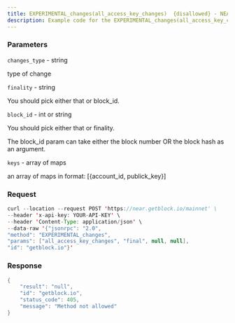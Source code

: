 ```yaml
---
title: EXPERIMENTAL_changes(all_access_key_changes)  {disallowed} - NEAR Protocol
description: Example code for the EXPERIMENTAL_changes(all_access_key_changes)  {disallowed} json-rpc method. Сomplete guide on how to use EXPERIMENTAL_changes(all_access_key_changes)  {disallowed} json-rpc in GetBlock.io Web3 documentation.
---
```


### Parameters


`changes_type` - string

type of change

`finality` - string

You should pick either that or block_id.

`block_id` - int or string

You should pick either that or finality.

The block_id param can take either the block number OR the block hash as
an argument.

`keys` - array of maps

an array of maps in format: \[{account_id, publick_key}\]

### Request

``` java
curl --location --request POST 'https://near.getblock.io/mainnet' \ 
--header 'x-api-key: YOUR-API-KEY' \ 
--header 'Content-Type: application/json' \ 
--data-raw '{"jsonrpc": "2.0",
"method": "EXPERIMENTAL_changes",
"params": ["all_access_key_changes", "final", null, null],
"id": "getblock.io"}'
```

###  Response

``` java
{
    "result": "null",
    "id": "getblock.io",
    "status_code": 405,
    "message": "Method not allowed"
}
```


